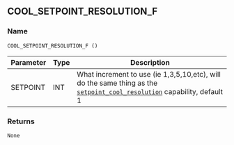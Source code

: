 ## COOL\_SETPOINT\_RESOLUTION\_F


### Name

`COOL_SETPOINT_RESOLUTION_F ()`


| Parameter | Type | Description                                                                                                                  |
| --------- | ---- | ---------------------------------------------------------------------------------------------------------------------------- |
| SETPOINT  | INT  | What increment to use (ie 1,3,5,10,etc), will do the same thing as the [`setpoint_cool_resolution`][1] capability, default 1 |


### Returns

`None`

[1]:	https://snap-one.github.io/docs-driverworks-proxyprotocol/#thermostat-capabilities